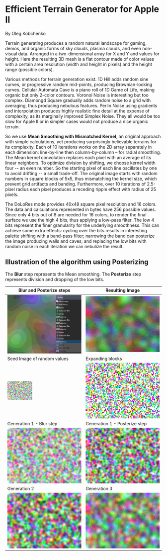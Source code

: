 # Efficient Terrain Generator for Apple II
By Oleg Kobchenko

Terrain generating produces a random natural landscape for gaming, demos, and organic forms of sky clouds, plasma clouds, and even non-visual data. Arranged in a two-dimensional array for X and Y and values for height. Here the resulting 3D mesh is a flat contour made of color values with a certain area resolution (width and height in pixels) and the height range (possible colors).

Various methods for terrain generation exist. 1D Hill adds random sine curves, or progressive random mid-points, producing Brownian-looking curves. Cellular Automata Cave is a piano roll of 1D Game of Life, making organic but only 2-color contours. Voronoi Noise is interesting but too complex. Diamongd Square gradually adds random noise to a grid with averaging, thus producing nebulous features. Perlin Noise using gradients and interpolation produces highly realistic fine detail at the expense of complexity, as its marginally improved Simplex Noise. They all would be too slow for Apple II or in simpler cases would not produce a nice organic terrain.

So we use **Mean Smoothing with Mismatched Kernel**, an original approach with simple calculations, yet producing surprisingly believable terrains for its complexity. Each of 10 iterations works on the 2D array separately in each dimension: line-by-line then column-by-column – for radial smoothing. The Mean kernel convolution replaces each pixel with an average of its linear neighbors. To optimize division by shifting, we choose kernel width four -- an even number. So the starting pixel of each line oscillates by one to avoid drifting -- a small trade-off. The original image starts with random numbers in square blocks of 5x5, thus mismatching the kernel size, which prevent grid artifacts and banding. Furthermore, over 10 iterations of 2.5-pixel radius each pixel produces a receding ripple effect with radius of 25 pixels.

The DoLoRes mode provides 40x48 square pixel resolution and 16 colors. The data and calculations represented in bytes have 256 possible values. Since only 4 bits out of 8 are needed for 16 colors, to render the final surface we use the high 4 bits, thus applying a low-pass filter. The low 4 bits represent the finer granularity for the underlying smoothness. This can achieve some extra effects: cycling over the bits results in interesting palette shifting with a band-pass filter; narrowing the band can posterize the image producing walls and caves; and replacing the low bits with random noise in each iteration we can nebulize the result.

## Illustration of the algorithm using Posterizing

The **Blur** step represents the Mean smoothing. The **Posterize** step represents division and dropping of the low bits.

| Blur and Posterize steps  | Resulting Image |
| - | - |
| ![Test](image/terra.png)  | ![Test](image/terra7.png)  |
| Seed Image of random values | Expanding blocks |
| ![Test](image/terra1.png) | ![Test](image/terra2.png) |
| Generation 1 - Blur step | Generation 1 - Posterize step |
| ![Test](image/terra3.png) | ![Test](image/terra4.png) |
| Generation 2 | Generation 3 |
| ![Test](image/terra5.png) | ![Test](image/terra6.png) |
